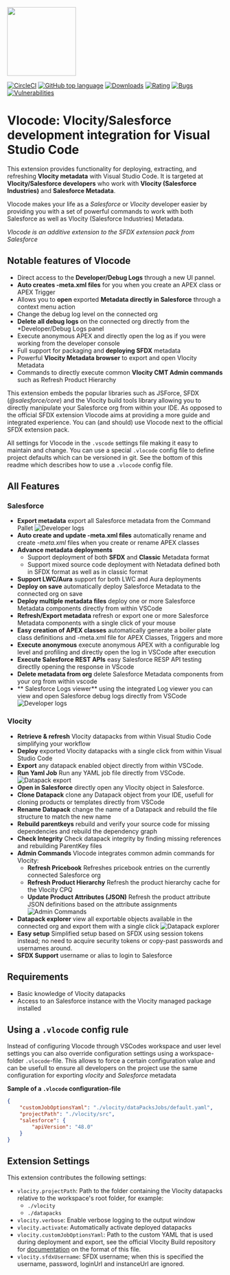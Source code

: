 <img src="https://raw.githubusercontent.com/Codeneos/vlocode/master/resources/logo1.png" height="160">

[![CircleCI](https://circleci.com/gh/Codeneos/vlocode/tree/master.svg?style=svg)](https://circleci.com/gh/Codeneos/vlocode/tree/master)
[![GitHub top language](https://img.shields.io/github/languages/top/codeneos/vlocode.svg?logo=github)](https://github.com/Codeneos/vlocode) 
[![Downloads](https://badgen.net/vs-marketplace/d/curlybracket.vlocode)](https://marketplace.visualstudio.com/items?itemName=curlybracket.vlocode) 
[![Rating](https://vsmarketplacebadge.apphb.com/rating-star/curlybracket.vlocode.svg)](https://marketplace.visualstudio.com/items?itemName=curlybracket.vlocode) 
[![Bugs](https://img.shields.io/sonar/https/sonarcloud.io/curlybracket.vlocode/bugs.svg?color=lightgray&label=bugs&logo=data%3Aimage%2Fpng%3Bbase64%2CiVBORw0KGgoAAAANSUhEUgAAAEAAAABACAMAAACdt4HsAAAAolBMVEUAAAD%2FZgD%2FZgD%2FZgD%2FZgD%2FZgD%2FZgD%2FZgD%2FZgD%2FZgD%2FZgD%2FZgD%2FZgD%2FZgD%2FZgD%2FZgD%2FZgD%2FZgD%2FZgD%2FZgD%2FZgD%2FZgD%2FZgD%2FZgD%2FZgD%2FZgD%2FZgD%2FZgD%2FZgD%2FZgD%2FZgD%2FZgD%2FZgD%2FZgD%2FZgD%2FZgD%2FZgD%2FZgD%2FZgD%2FZgD%2FZgD%2FZgD%2FZgD%2FZgD%2FZgD%2FZgD%2FZgD%2FZgD%2FZgD%2FZgD%2FZgD%2FZgD%2FZgD%2FZgCXdjhZAAAANXRSTlMA%2Bg335ykFAwnr7hDZON7Ie1ZDMfTUmIUUSSLPoVAa4r6K8rtyXD62gG2xpsKSjnZpYx6qTp5XIo8AAAOWSURBVFjD7VbZtqIwEGSVRXYQAVFBFvf16v%2F%2F2tgJKsYEvPM4Z%2FLiwV7SXV2phPu3lyB71fnserLwN9HD%2BGBL4u2%2BRMk%2BeMJvw887CH6uIKuGvwhXvIK%2FEYtf1sq38epRu1GWtFa%2FLH%2FPNxFFvq6q9aGQ8LeYC19hH2L30VFWm4p8Z4Tb2H%2BRYbBC%2B2urWfvfy1hHGZx%2BHNwFeBox4alMDfhfv%2FbFJxNUvvlpqVEGe9aTYAxe85pmihGWTne8bEGnJ7qx5KG5pDNBCZssBcZ8M7CeOkcILuKUCTAP6bvo5GuAE5P1ESAsyR0JKqhxzLYfACG3ZwY8dMDsoWcOKXDFZ9tNYFnYQeMNkPh09fzZgD5loMKWfYxrREOeF3VjU%2FqUHMn8bp8w5Elwl4tba2nbTwWRNSRPBUWeFHMjkgqirckMXuPDFx5hUtcSGU4b%2BemV3BHeSHpoUut2uirL8XYSwNfCJEDetjQyjFrtNyJmjE3cnBJ54b3dgmhVBgytfIRTpENChPQ8aYNSHxzy4DkoTrmMseju1XcRmg64L866eL0nj1ER4rkZ7oghQuScgadNWz5ijIVBzlkiRCDoQKOB25Dagqhw8ECGP%2FXGHwOEwKPvCj4184HMpk%2Fwo72IGpWfzEEjze8WGwqL%2BwrIMbNafrUO52LGefCb9RUwtFG82ybvBnaecsd%2BrQYEfgD0d6lZ4x6gFdGj3%2FLDV2H%2B0tr4FHVZcjaUllDnvppk8etrRqrxzAJUOQNIGLEEcHTpwAVpNIfSRCyFDcwOZu6ACbgC6o25Quj0VrAjhINAuWInuGAMUtiHyqMp333L1AFQmCuZbr7WSTHMoBVngpsd0UCCCetm50W88DihgB5c5mNjz0oQB3hnjNWOVoKpA8Amo4Dl4wwkBupFoR4AgGnIfq7M5ScYOq0JD9jO5wPmgwmDH%2B2Qpk0%2FKyjxa32lfsYjRZtcmo0kfJERE4vyoHnihgRT1TOK0J97ngLk92MOWk5XKKxZtiu0CvNTXNlReQmu2FzIbgLlKoJ8XuLtdQ0XUZxkAfzVyzSV8N02Vtvd6s2NN8%2FSMNzaEo%2B%2F525sPG5a%2BycM08xqLAtHfX8Kj26UlZmgRTzFYlTkbJK9RjrNHUSvYWmQFj2UKbQxQ6u1Fz8ay8ojuTMR24nTekAX0aQKd5am65KRHaZvo4vivDAkfaFZdnhOKOEt7ZR9XwYBJZeKLJf7LP4vYv0BK5jBy9A2z3IAAAAASUVORK5CYII%3D)](https://sonarcloud.io/dashboard?id=curlybracket.vlocode) 
[![Vulnerabilities](https://img.shields.io/sonar/https/sonarcloud.io/curlybracket.vlocode/vulnerabilities.svg?label=vulnerabilities&logo=data%3Aimage%2Fpng%3Bbase64%2CiVBORw0KGgoAAAANSUhEUgAAAEAAAABACAMAAACdt4HsAAAAolBMVEUAAAD%2FZgD%2FZgD%2FZgD%2FZgD%2FZgD%2FZgD%2FZgD%2FZgD%2FZgD%2FZgD%2FZgD%2FZgD%2FZgD%2FZgD%2FZgD%2FZgD%2FZgD%2FZgD%2FZgD%2FZgD%2FZgD%2FZgD%2FZgD%2FZgD%2FZgD%2FZgD%2FZgD%2FZgD%2FZgD%2FZgD%2FZgD%2FZgD%2FZgD%2FZgD%2FZgD%2FZgD%2FZgD%2FZgD%2FZgD%2FZgD%2FZgD%2FZgD%2FZgD%2FZgD%2FZgD%2FZgD%2FZgD%2FZgD%2FZgD%2FZgD%2FZgD%2FZgD%2FZgCXdjhZAAAANXRSTlMA%2Bg335ykFAwnr7hDZON7Ie1ZDMfTUmIUUSSLPoVAa4r6K8rtyXD62gG2xpsKSjnZpYx6qTp5XIo8AAAOWSURBVFjD7VbZtqIwEGSVRXYQAVFBFvf16v%2F%2F2tgJKsYEvPM4Z%2FLiwV7SXV2phPu3lyB71fnserLwN9HD%2BGBL4u2%2BRMk%2BeMJvw887CH6uIKuGvwhXvIK%2FEYtf1sq38epRu1GWtFa%2FLH%2FPNxFFvq6q9aGQ8LeYC19hH2L30VFWm4p8Z4Tb2H%2BRYbBC%2B2urWfvfy1hHGZx%2BHNwFeBox4alMDfhfv%2FbFJxNUvvlpqVEGe9aTYAxe85pmihGWTne8bEGnJ7qx5KG5pDNBCZssBcZ8M7CeOkcILuKUCTAP6bvo5GuAE5P1ESAsyR0JKqhxzLYfACG3ZwY8dMDsoWcOKXDFZ9tNYFnYQeMNkPh09fzZgD5loMKWfYxrREOeF3VjU%2FqUHMn8bp8w5Elwl4tba2nbTwWRNSRPBUWeFHMjkgqirckMXuPDFx5hUtcSGU4b%2BemV3BHeSHpoUut2uirL8XYSwNfCJEDetjQyjFrtNyJmjE3cnBJ54b3dgmhVBgytfIRTpENChPQ8aYNSHxzy4DkoTrmMseju1XcRmg64L866eL0nj1ER4rkZ7oghQuScgadNWz5ijIVBzlkiRCDoQKOB25Dagqhw8ECGP%2FXGHwOEwKPvCj4184HMpk%2Fwo72IGpWfzEEjze8WGwqL%2BwrIMbNafrUO52LGefCb9RUwtFG82ybvBnaecsd%2BrQYEfgD0d6lZ4x6gFdGj3%2FLDV2H%2B0tr4FHVZcjaUllDnvppk8etrRqrxzAJUOQNIGLEEcHTpwAVpNIfSRCyFDcwOZu6ACbgC6o25Quj0VrAjhINAuWInuGAMUtiHyqMp333L1AFQmCuZbr7WSTHMoBVngpsd0UCCCetm50W88DihgB5c5mNjz0oQB3hnjNWOVoKpA8Amo4Dl4wwkBupFoR4AgGnIfq7M5ScYOq0JD9jO5wPmgwmDH%2B2Qpk0%2FKyjxa32lfsYjRZtcmo0kfJERE4vyoHnihgRT1TOK0J97ngLk92MOWk5XKKxZtiu0CvNTXNlReQmu2FzIbgLlKoJ8XuLtdQ0XUZxkAfzVyzSV8N02Vtvd6s2NN8%2FSMNzaEo%2B%2F525sPG5a%2BycM08xqLAtHfX8Kj26UlZmgRTzFYlTkbJK9RjrNHUSvYWmQFj2UKbQxQ6u1Fz8ay8ojuTMR24nTekAX0aQKd5am65KRHaZvo4vivDAkfaFZdnhOKOEt7ZR9XwYBJZeKLJf7LP4vYv0BK5jBy9A2z3IAAAAASUVORK5CYII%3D)](https://sonarcloud.io/dashboard?id=curlybracket.vlocode)

# **Vlocode**: Vlocity/Salesforce development integration for Visual Studio Code

This extension provides functionality for deploying, extracting, and refreshing **Vlocity metadata** with Visual Studio Code.
It is targeted at **Vlocity/Salesforce developers** who work with **Vlocity (Salesforce Industries)** and **Salesforce Metadata**.

Vlocode makes your life as a _Salesforce_ or _Vlocity_ developer easier by providing you with a set of powerful commands to work with both Salesforce as well as Vlocity (Salesforce Industries) Metadata. 

_Vlocode is an additive extension to the SFDX extension pack from Salesforce_

## Notable features of **Vlocode**
* Direct access to the **Developer/Debug Logs** through a new UI pannel.
* **Auto creates -meta.xml files** for you when you create an APEX class or APEX Trigger
* Allows you to **open** exported **Metadata directly in Salesforce** through a context menu action
* Change the debug log level on the connected org
* **Delete all debug logs** on the connected org directly from the *Developer/Debug Logs panel
* Execute anonymous APEX and directly open the log as if you were working from the developer console
* Full support for packaging and **deploying SFDX** metadata 
* Powerful **Vlocity Metadata browser** to export and open Vlocity Metadata
* Commands to directly execute common **Vlocity CMT Admin commands** such as Refresh Product Hierarchy

This extension embeds the popular libraries such as JSForce, SFDX (_@salesforce/core_) and the Vlocity build tools library allowing you to directly manipulate your Salesforce org from within your IDE. As opposed to the official SFDX extension Vlocode aims at providing a more guide and integrated experience. You can (and should) use Vlocode next to the official SFDX extension pack.

All settings for Vlocode in the `.vscode` settings file making it easy to maintain and change. You can use a special `.vlocode` config file to define project defaults which can be versioned in git. See the bottom of this readme which describes how to use a `.vlocode` config file.

## All Features

### Salesforce
* **Export metadata** export all Salesforce metadata from the Command Pallet
![Developer logs](https://github.com/codeneos/vlocode/raw/HEAD/resources/exportMetadata.gif)
* **Auto create and update -meta.xml files** automatically rename and create _-meta.xml_ files when you create or rename APEX classes
* **Advance metadata deployments**
  * Support deployment of both __SFDX__ and __Classic__ Metadata format
  * Support mixed source code deployment with Netadata defined both in SFDX format as well as in classic format 
* **Support LWC/Aura** support for both LWC and Aura deployments
* **Deploy on save** automatically deploy Salesforce Metadata to the connected org on save
* **Deploy multiple metadata files** deploy one or more Salesforce Metadata components directly from within VSCode
* **Refresh/Export metadata** refresh or export one or more Salesforce Metadata components with a single click of your mouse
* **Easy creation of APEX classes** automatically generate a boiler plate class definitions and -meta.xml file for APEX Classes, Triggers and more
* **Execute anonymous** execute anonymous APEX with a configurable log level and profiling and directly open the log in VSCode after execution
* **Execute Salesforce REST APIs** easy Salesforce RESP API testing directlly opening the response in VScode
* **Delete metadata from org** delete Salesforce Metadata components from your org from within vscode
* ** Salesforce Logs viewer** using the integrated Log viewer you can view and open Salesforce debug logs directly from VSCode
![Developer logs](https://github.com/codeneos/vlocode/raw/HEAD/resources/developerLogs.png)


### Vlocity
* **Retrieve & refresh** Vlocity datapacks from within Visual Studio Code simplifying your workflow
* **Deploy** exported Vlocity datapacks with a single click from within Visual Studio Code
* **Export** any datapack enabled object directly from within VSCode.
* **Run Yaml Job** Run any YAML job file directly from VSCode.
![Datapack export](https://github.com/codeneos/vlocode/raw/HEAD/resources/exportDatapack.gif)
* **Open in Salesforce** directly open any Vlocity object in Salesforce.
* **Clone Datapack** clone any Datapack object from your IDE, usefull for cloning products or templates directly from VSCode
* **Rename Datapack** change the name of a Datapack and rebuild the file structure to match the new name
* **Rebuild parentkeys** rebuild and verify your source code for missing dependencies and rebuild the dependency graph
* **Check Integrity** Check datapack integrity by finding missing references and rebuilding ParentKey files
* **Admin Commands** Vlocode integrates common admin commands for Vlocity:
  * **Refresh Pricebook** Refreshes pricebook entries on the currently connected Salesforce org
  * **Refresh Product Hierarchy** Refresh the product hierarchy cache for the Vlocity CPQ
  * **Update Product Attributes (JSON)** Refresh the product attribute JSON definitions based on the attribute assignments
![Admin Commands](https://github.com/codeneos/vlocode/raw/HEAD/resources/adminCommands.gif)
* **Datapack explorer** view all exportable objects available in the connected org and export them with a single click
![Datapack explorer](https://github.com/codeneos/vlocode/raw/HEAD/resources/exploreDatapack.gif)
* **Easy setup** Simplified setup based on SFDX using session tokens instead; no need to acquire security tokens or copy-past passwords and usernames around.
* **SFDX Support** username or alias to login to Salesforce

## Requirements

- Basic knowledge of Vlocity datapacks
- Access to an Salesforce instance with the Vlocity managed package installed

## Using a `.vlocode` config rule
Instead of configuring Vlocode through VSCodes workspace and user level settings you can also override configuration settings using a workspace-folder `.vlocode`-file. This allows to force a certain configuration value and can be usefull to ensure all developers on the project use the same configuration for exporting *vlocity* and *Salesforce* metadata

**Sample of a `.vlocode` configuration-file**
```json
{
    "customJobOptionsYaml": "./vlocity/dataPacksJobs/default.yaml",
    "projectPath": "./vlocity/src",
    "salesforce": { 
        "apiVersion": "48.0"
    }
}
```
## Extension Settings

This extension contributes the following settings:

* `vlocity.projectPath`: Path to the folder containing the Vlocity datapacks relative to the workspace's root folder, for example:
  - `./vlocity`
  - `./datapacks`
* `vlocity.verbose`: Enable verbose logging to the output window
* `vlocity.activate`: Automatically activate deployed datapacks
* `vlocity.customJobOptionsYaml`: Path to the custom YAML that is used during deployment and export, see the official Vlocity Build repository for [documentation](https://github.com/vlocityinc/vlocity_build#additional-command-line-options) on the format of this file.
* `vlocity.sfdxUsername`: SFDX username; when this is specified the username, password, loginUrl and instanceUrl are ignored.
